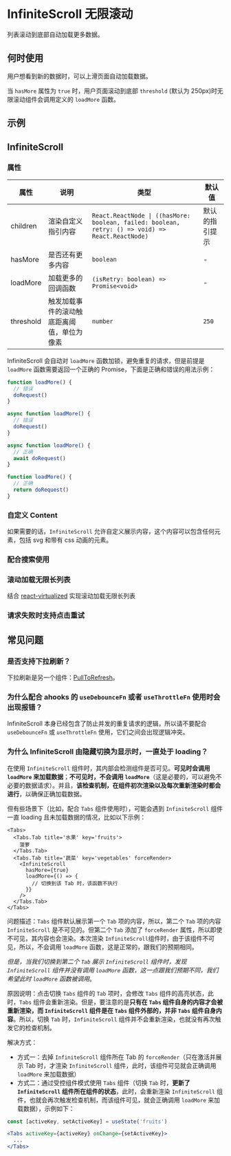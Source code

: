 # InfiniteScroll 无限滚动

列表滚动到底部自动加载更多数据。

## 何时使用

用户想看到新的数据时，可以上滑页面自动加载数据。

当 `hasMore` 属性为 `true` 时，用户页面滚动到底部 `threshold` (默认为 250px)时无限滚动组件会调用定义的 `loadMore` 函数。

## 示例

<code src="./demos/demo1.tsx"></code>

## InfiniteScroll

### 属性

| 属性      | 说明                                       | 类型                                                                                             | 默认值         |
| --------- | ------------------------------------------ | ------------------------------------------------------------------------------------------------ | -------------- |
| children  | 渲染自定义指引内容                         | `React.ReactNode \| ((hasMore: boolean, failed: boolean, retry: () => void) => React.ReactNode)` | 默认的指引提示 |
| hasMore   | 是否还有更多内容                           | `boolean`                                                                                        | -              |
| loadMore  | 加载更多的回调函数                         | `(isRetry: boolean) => Promise<void>`                                                            | -              |
| threshold | 触发加载事件的滚动触底距离阈值，单位为像素 | `number`                                                                                         | `250`          |

InfiniteScroll 会自动对 `loadMore` 函数加锁，避免重复的请求，但是前提是 `loadMore` 函数需要返回一个正确的 Promise，下面是正确和错误的用法示例：

```js
function loadMore() {
  // 错误
  doRequest()
}

async function loadMore() {
  // 错误
  doRequest()
}

async function loadMore() {
  // 正确
  await doRequest()
}

function loadMore() {
  // 正确
  return doRequest()
}
```

### 自定义 Content

如果需要的话，`InfiniteScroll` 允许自定义展示内容，这个内容可以包含任何元素，包括 svg 和带有 css 动画的元素。

<code src="./demos/content.tsx"></code>

### 配合搜索使用

<code src="./demos/demo3.tsx"></code>

### 滚动加载无限长列表

结合 [react-virtualized](https://github.com/bvaughn/react-virtualized) 实现滚动加载无限长列表

<code src="./demos/demo2.tsx"></code>

### 请求失败时支持点击重试

<code src="./demos/demo4.tsx"></code>

## 常见问题

### 是否支持下拉刷新？

下拉刷新是另一个组件：[PullToRefresh](/zh/components/pull-to-refresh)。

### 为什么配合 ahooks 的 `useDebounceFn` 或者 `useThrottleFn` 使用时会出现报错？

InfiniteScroll 本身已经包含了防止并发的重复请求的逻辑，所以请不要配合 `useDebounceFn` 或 `useThrottleFn` 使用，它们之间会出现逻辑冲突。

### 为什么 InfiniteScroll 由隐藏切换为显示时，一直处于 loading？

在使用 `InfiniteScroll` 组件时，其内部会检测组件是否可见。**可见时会调用 `loadMore` 来加载数据**；**不可见时，不会调用 `loadMore`**（这是必要的，可以避免不必要的数据请求）。并且，**该检查机制，在组件初次渲染以及每次重新渲染时都会进行**，以确保正确加载数据。

但有些场景下（比如，配合 `Tabs` 组件使用时），可能会遇到 `InfiniteScroll` 组件一直 loading 且未加载数据的情况，比如以下示例：

```tsx
<Tabs>
  <Tabs.Tab title='水果' key='fruits'>
    菠萝
  </Tabs.Tab>
  <Tabs.Tab title='蔬菜' key='vegetables' forceRender>
    <InfiniteScroll
      hasMore={true}
      loadMore={() => {
        // 切换到该 Tab 时，该函数不执行
      }}
    />
  </Tabs.Tab>
</Tabs>
```

问题描述：`Tabs` 组件默认展示第一个 `Tab` 项的内容，所以，第二个 `Tab` 项的内容 `InfiniteScroll` 是不可见的。但第二个 `Tab` 添加了 `forceRender` 属性，所以即使不可见，其内容也会渲染。本次渲染 `InfiniteScroll`组件时，由于该组件不可见，所以，不会调用 `loadMore` 函数，这是正常的，跟我们的预期相同。

_但是，当我们切换到第二个 `Tab` 展示 `InfiniteScroll` 组件时，发现 `InfiniteScroll` 组件并没有调用 `loadMore` 函数，这一点跟我们预期不同，我们希望此时 `loadMore` 函数被调用_。

原因说明：点击切换 `Tabs` 组件的 `Tab` 项时，会修改 `Tabs` 组件的高亮状态，此时，`Tabs` 组件会重新渲染。但是，要注意的是**只有在 `Tabs` 组件自身的内容才会被重新渲染，而 `InfiniteScroll` 组件是在 `Tabs` 组件外部的，并非 `Tabs` 组件自身内容**。所以，切换 `Tab` 时，`InfiniteScroll` 组件并不会重新渲染，也就没有再次触发它的检查机制。

解决方式：

- 方式一：去掉 `InfiniteScroll` 组件所在 Tab 的 `forceRender`（只在激活并展示 Tab 时，才渲染 `InfiniteScroll` 组件，此时，该组件可见就会正确调用 `loadMore` 来加载数据）
- 方式二：通过受控组件模式使用 `Tabs` 组件（切换 `Tab` 时，**更新了 `InfiniteScroll` 组件所在组件的状态**，此时，会重新渲染 `InfiniteScroll` 组件，也就会再次触发检查机制，而该组件可见，就会正确调用 `loadMore` 来加载数据），示例如下：

```jsx
const [activeKey, setActiveKey] = useState('fruits')

<Tabs activeKey={activeKey} onChange={setActiveKey}>
  ...
</Tabs>
```
